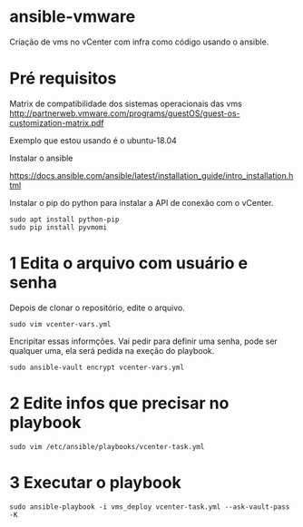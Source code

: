 # ansible-vmware

Criação de vms no vCenter com infra como código usando o ansible.

# Pré requisitos
Matrix de compatibilidade dos sistemas operacionais das vms
http://partnerweb.vmware.com/programs/guestOS/guest-os-customization-matrix.pdf

Exemplo que estou usando é o ubuntu-18.04

Instalar o ansible

https://docs.ansible.com/ansible/latest/installation_guide/intro_installation.html

Instalar o pip do python para instalar a API de conexão com o vCenter.

```
sudo apt install python-pip
sudo pip install pyvmomi
```
# 1 Edita o arquivo com usuário e senha

Depois de clonar o repositório, edite o arquivo.
```
sudo vim vcenter-vars.yml
```
Encripitar essas informções. Vai pedir para definir uma senha, pode ser qualquer uma, ela será pedida na exeção do playbook.
```
sudo ansible-vault encrypt vcenter-vars.yml
```

# 2 Edite infos que precisar no playbook

```
sudo vim /etc/ansible/playbooks/vcenter-task.yml
```

# 3 Executar  o playbook
```
sudo ansible-playbook -i vms_deploy vcenter-task.yml --ask-vault-pass -K
```
